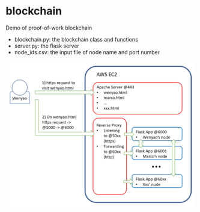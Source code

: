 # blockchain
 
Demo of proof-of-work blockchain

* blockchain.py: the blockchain class and functions
* server.py: the flask server
* node_ids.csv: the input file of node name and port number

![](architecture.png)
